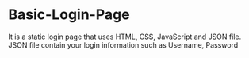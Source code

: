 # Basic-Login-Page
It is a static login page that uses HTML, CSS, JavaScript and JSON file. </br>
JSON file contain your login information such as Username, Password 
